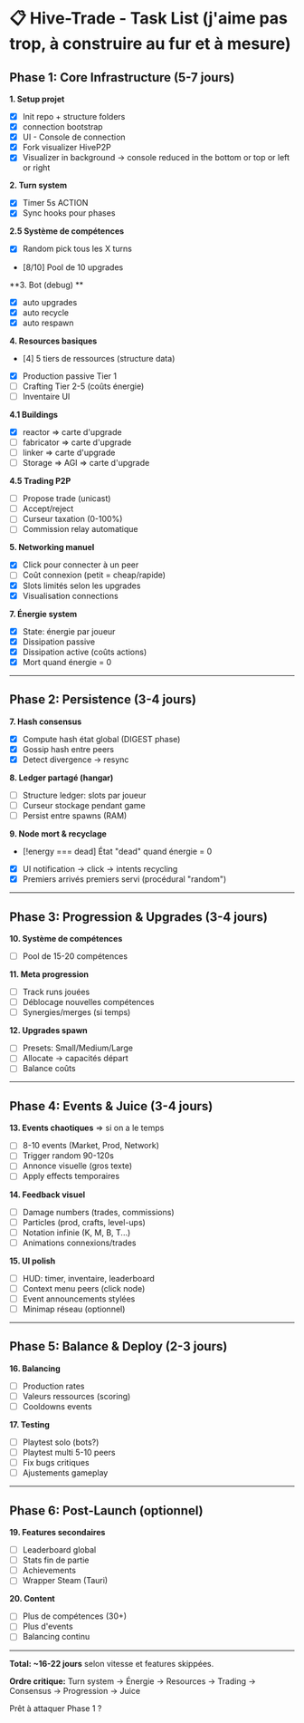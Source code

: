 # 📋 Hive-Trade - Task List (j'aime pas trop, à construire au fur et à mesure)

## Phase 1: Core Infrastructure (5-7 jours)

**1. Setup projet**
- [x] Init repo + structure folders
- [x] connection bootstrap
- [x] UI - Console de connection
- [x] Fork visualizer HiveP2P
- [x] Visualizer in background -> console reduced in the bottom or top or left or right

**2. Turn system**
- [x] Timer 5s ACTION
- [x] Sync hooks pour phases

**2.5 Système de compétences**
- [x] Random pick tous les X turns
- [8/10] Pool de 10 upgrades

**3. Bot (debug) **
- [x] auto upgrades
- [x] auto recycle
- [x] auto respawn

**4. Resources basiques**
- [4] 5 tiers de ressources (structure data)
- [x] Production passive Tier 1
- [ ] Crafting Tier 2-5 (coûts énergie)
- [ ] Inventaire UI

**4.1 Buildings**
- [x] reactor 	 => carte d'upgrade
- [ ] fabricator => carte d'upgrade
- [ ] linker 	 => carte d'upgrade
- [ ] Storage => AGI	=> carte d'upgrade

**4.5 Trading P2P**
- [ ] Propose trade (unicast)
- [ ] Accept/reject
- [ ] Curseur taxation (0-100%)
- [ ] Commission relay automatique

**5. Networking manuel**
- [X] Click pour connecter à un peer
- [ ] Coût connexion (petit = cheap/rapide)
- [x] Slots limités selon les upgrades
- [x] Visualisation connections

**7. Énergie system**
- [x] State: énergie par joueur
- [X] Dissipation passive
- [x] Dissipation active (coûts actions)
- [x] Mort quand énergie = 0

---

## Phase 2: Persistence (3-4 jours)

**7. Hash consensus**
- [x] Compute hash état global (DIGEST phase)
- [x] Gossip hash entre peers
- [x] Detect divergence → resync

**8. Ledger partagé (hangar)**
- [ ] Structure ledger: slots par joueur
- [ ] Curseur stockage pendant game
- [ ] Persist entre spawns (RAM)

**9. Node mort & recyclage**
- [!energy === dead] État "dead" quand énergie = 0
- [x] UI notification -> click -> intents recycling
- [x] Premiers arrivés premiers servi (procédural "random")

---

## Phase 3: Progression & Upgrades (3-4 jours)

**10. Système de compétences**
- [ ] Pool de 15-20 compétences

**11. Meta progression**
- [ ] Track runs jouées
- [ ] Déblocage nouvelles compétences
- [ ] Synergies/merges (si temps)

**12. Upgrades spawn**
- [ ] Presets: Small/Medium/Large
- [ ] Allocate → capacités départ
- [ ] Balance coûts

---

## Phase 4: Events & Juice (3-4 jours)

**13. Events chaotiques** => si on a le temps
- [ ] 8-10 events (Market, Prod, Network)
- [ ] Trigger random 90-120s
- [ ] Annonce visuelle (gros texte)
- [ ] Apply effects temporaires

**14. Feedback visuel**
- [ ] Damage numbers (trades, commissions)
- [ ] Particles (prod, crafts, level-ups)
- [ ] Notation infinie (K, M, B, T...)
- [ ] Animations connexions/trades

**15. UI polish**
- [ ] HUD: timer, inventaire, leaderboard
- [ ] Context menu peers (click node)
- [ ] Event announcements stylées
- [ ] Minimap réseau (optionnel)

---

## Phase 5: Balance & Deploy (2-3 jours)

**16. Balancing**
- [ ] Production rates
- [ ] Valeurs ressources (scoring)
- [ ] Cooldowns events

**17. Testing**
- [ ] Playtest solo (bots?)
- [ ] Playtest multi 5-10 peers
- [ ] Fix bugs critiques
- [ ] Ajustements gameplay

---

## Phase 6: Post-Launch (optionnel)

**19. Features secondaires**
- [ ] Leaderboard global
- [ ] Stats fin de partie
- [ ] Achievements
- [ ] Wrapper Steam (Tauri)

**20. Content**
- [ ] Plus de compétences (30+)
- [ ] Plus d'events
- [ ] Balancing continu

---

**Total: ~16-22 jours** selon vitesse et features skippées.

**Ordre critique:**
Turn system → Énergie → Resources → Trading → Consensus → Progression → Juice

Prêt à attaquer Phase 1 ?